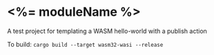 # <%= moduleName %>

A test project for templating a WASM hello-world with a publish action

To build: `cargo build --target wasm32-wasi --release`
